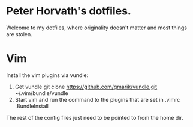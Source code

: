 Peter Horvath's dotfiles.
=========================
Welcome to my dotfiles, where originality doesn't matter and most things are stolen.

Vim
===
Install the vim plugins via vundle:
1. Get vundle
    git clone https://github.com/gmarik/vundle.git ~/.vim/bundle/vundle
2. Start vim and run the command to the plugins that are set in .vimrc
   :BundleInstall

The rest of the config files just need to be pointed to from the home dir.
